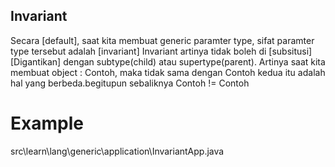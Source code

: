 ## Invariant
Secara [default], saat kita membuat generic paramter type, sifat paramter type tersebut adalah [invariant]
Invariant artinya tidak boleh di [subsitusi][Digantikan] dengan subtype(child) atau supertype(parent).
Artinya saat kita membuat object :
    Contoh<String>, maka tidak sama dengan Contoh<Object>
    kedua itu adalah hal yang berbeda.begitupun sebaliknya
    Contoh<Object> != Contoh<String>

# Example
src\learn\lang\generic\application\InvariantApp.java